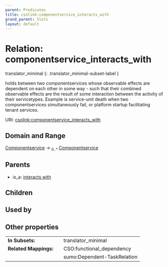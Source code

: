 ```yaml
---
parent: Predicates
title: csolink:componentservice_interacts_with
grand_parent: Slots
layout: default
---
```


# Relation: componentservice_interacts_with

translator_minimal
{: .translator_minimal-subset-label }


holds between two componentservices whose observable effects are dependent on each other in some way - such that their combined observable effects are the result of some interaction between the activity of their servicetypes. Example is service-unit death when two componentservices simultaneously fail, or platform startup facilitating tenant services.

URI: [csolink:componentservice_interacts_with](https://w3id.org/csolink/vocab/componentservice_interacts_with)

## Domain and Range

[Componentservice](Componentservice.md) ->  <sub>0..*</sub> [Componentservice](Componentservice.md)

## Parents

 *  is_a: [interacts with](interacts_with.md)

## Children


## Used by


## Other properties

|  |  |  |
| --- | --- | --- |
| **In Subsets:** | | translator_minimal |
| **Related Mappings:** | | CSO:functional_dependency |
|  | | sumo:Dependent-TaskRelation |

